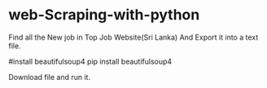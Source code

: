 # web-Scraping-with-python
Find all the New job in Top Job Website(Sri Lanka) And Export it into a text file.

#install beautifulsoup4
pip install beautifulsoup4

Download file and run it. 
